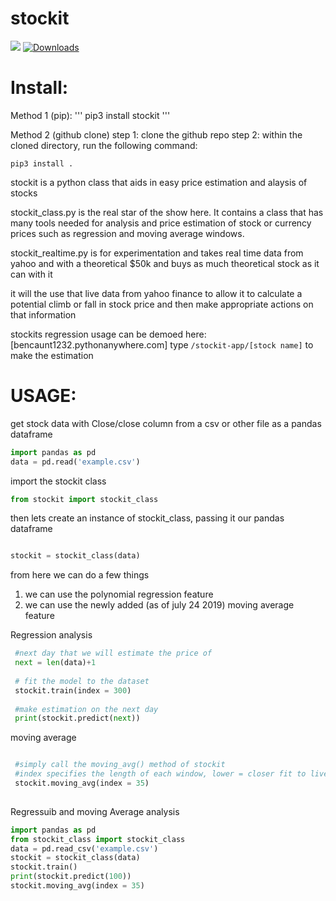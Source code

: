 # stockit
<a href="https://codeclimate.com/github/BenCaunt8300/stockit/maintainability"><img src="https://api.codeclimate.com/v1/badges/9c395b17b6a40f82dd61/maintainability" /></a>
[![Downloads](https://pepy.tech/badge/stockit)](https://pepy.tech/project/stockit)
# Install: 

Method 1 (pip):
'''
pip3 install stockit
'''

Method 2 (github clone)
step 1: clone the github repo
step 2: within the cloned directory, run the following command:
```
pip3 install .
```

stockit is a python class that aids in easy price estimation and alaysis of stocks

stockit_class.py is the real star of the show here.  It contains a class that has many tools needed for analysis and price estimation of stock or currency prices such as regression and moving average windows.
 
stockit_realtime.py is for experimentation and takes real time data from yahoo and with a theoretical $50k and buys as much theoretical stock as it can with it 

it will the use that live data from yahoo finance to allow it to calculate a potential climb or fall in stock price and then make appropriate actions on that information

stockits regression usage can be demoed here: [bencaunt1232.pythonanywhere.com]
type ```/stockit-app/[stock name]``` to make the estimation

# USAGE:

get stock data with Close/close column from a csv or other file as a pandas dataframe
```python
import pandas as pd 
data = pd.read('example.csv')
```
import the stockit class
```python
from stockit import stockit_class
```

then lets create an instance of stockit_class, passing it our pandas dataframe

```python

stockit = stockit_class(data)

```

from here we can do a few things 

1. we can use the polynomial regression feature 
2. we can use the newly added (as of july 24 2019) moving average feature 

Regression analysis 
```python
 #next day that we will estimate the price of 
 next = len(data)+1
 
 # fit the model to the dataset
 stockit.train(index = 300)
 
 #make estimation on the next day 
 print(stockit.predict(next))

```

moving average
```python

 #simply call the moving_avg() method of stockit
 #index specifies the length of each window, lower = closer fit to live data, higher = smoother line, your choice
 stockit.moving_avg(index = 35)
 
```

Regressuib and moving Average analysis
```python
import pandas as pd 
from stockit_class import stockit_class
data = pd.read_csv('example.csv')
stockit = stockit_class(data)
stockit.train()
print(stockit.predict(100))
stockit.moving_avg(index = 35)

```
